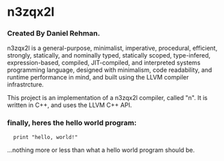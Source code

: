 # n3zqx2l

### Created By Daniel Rehman.

n3zqx2l is a general-purpose, minimalist, imperative, procedural, efficient, strongly, statically, and nominally typed, statically scoped, type-infered, expression-based, compiled, JIT-compiled, and interpreted systems programming language, designed with minimalism, code readability, and runtime performance in mind, and built using the LLVM compiler infrastrcture.

This project is an implementation of a n3zqx2l compiler, called "n". It is written in C++, and uses the LLVM C++ API.


### finally, heres the hello world program:

```
  print "hello, world!"
```

...nothing more or less than what a hello world program should be.

